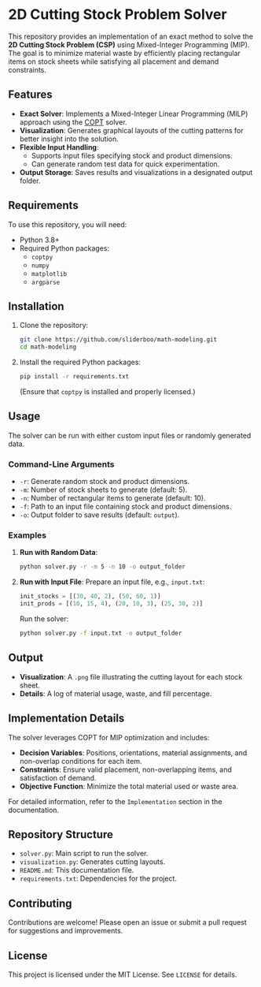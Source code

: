 # 2D Cutting Stock Problem Solver

This repository provides an implementation of an exact method to solve the **2D Cutting Stock Problem (CSP)** using Mixed-Integer Programming (MIP). The goal is to minimize material waste by efficiently placing rectangular items on stock sheets while satisfying all placement and demand constraints.

## Features
- **Exact Solver**: Implements a Mixed-Integer Linear Programming (MILP) approach using the [COPT](https://www.copt.ai/) solver.
- **Visualization**: Generates graphical layouts of the cutting patterns for better insight into the solution.
- **Flexible Input Handling**:
  - Supports input files specifying stock and product dimensions.
  - Can generate random test data for quick experimentation.
- **Output Storage**: Saves results and visualizations in a designated output folder.

## Requirements
To use this repository, you will need:
- Python 3.8+
- Required Python packages:
  - `coptpy`
  - `numpy`
  - `matplotlib`
  - `argparse`

## Installation
1. Clone the repository:
   ```bash
   git clone https://github.com/sliderboo/math-modeling.git
   cd math-modeling
   ```
2. Install the required Python packages:
   ```bash
   pip install -r requirements.txt
   ```
   (Ensure that `coptpy` is installed and properly licensed.)

## Usage
The solver can be run with either custom input files or randomly generated data.

### Command-Line Arguments
- `-r`: Generate random stock and product dimensions.
- `-m`: Number of stock sheets to generate (default: 5).
- `-n`: Number of rectangular items to generate (default: 10).
- `-f`: Path to an input file containing stock and product dimensions.
- `-o`: Output folder to save results (default: `output`).

### Examples
1. **Run with Random Data**:
   ```bash
   python solver.py -r -m 5 -n 10 -o output_folder
   ```

2. **Run with Input File**:
   Prepare an input file, e.g., `input.txt`:
   ```python
   init_stocks = [(30, 40, 2), (50, 60, 1)]
   init_prods = [(10, 15, 4), (20, 10, 3), (25, 30, 2)]
   ```
   Run the solver:
   ```bash
   python solver.py -f input.txt -o output_folder
   ```

## Output
- **Visualization**: A `.png` file illustrating the cutting layout for each stock sheet.
- **Details**: A log of material usage, waste, and fill percentage.

## Implementation Details
The solver leverages COPT for MIP optimization and includes:
- **Decision Variables**: Positions, orientations, material assignments, and non-overlap conditions for each item.
- **Constraints**: Ensure valid placement, non-overlapping items, and satisfaction of demand.
- **Objective Function**: Minimize the total material used or waste area.

For detailed information, refer to the `Implementation` section in the documentation.

## Repository Structure
- `solver.py`: Main script to run the solver.
- `visualization.py`: Generates cutting layouts.
- `README.md`: This documentation file.
- `requirements.txt`: Dependencies for the project.

## Contributing
Contributions are welcome! Please open an issue or submit a pull request for suggestions and improvements.

## License
This project is licensed under the MIT License. See `LICENSE` for details.
